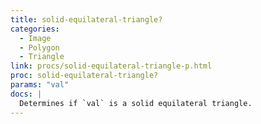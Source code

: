 ```yaml
---
title: solid-equilateral-triangle?
categories: 
  - Image
  - Polygon
  - Triangle
link: procs/solid-equilateral-triangle-p.html
proc: solid-equilateral-triangle?
params: "val"
docs: |
  Determines if `val` is a solid equilateral triangle.
---
```

